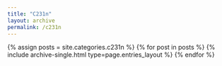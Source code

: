 ```yaml
---
title: "C231n"
layout: archive
permalink: /c231n
---
```


{% assign posts = site.categories.c231n %}
{% for post in posts %} {% include archive-single.html type=page.entries_layout %} {% endfor %}
